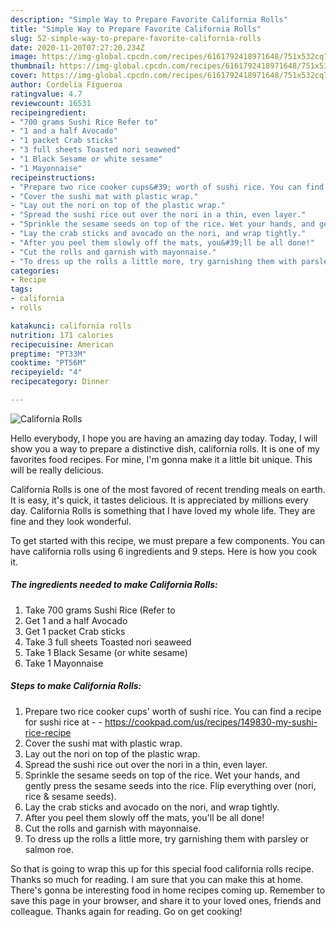 ```yaml
---
description: "Simple Way to Prepare Favorite California Rolls"
title: "Simple Way to Prepare Favorite California Rolls"
slug: 52-simple-way-to-prepare-favorite-california-rolls
date: 2020-11-20T07:27:20.234Z
image: https://img-global.cpcdn.com/recipes/6161792418971648/751x532cq70/california-rolls-recipe-main-photo.jpg
thumbnail: https://img-global.cpcdn.com/recipes/6161792418971648/751x532cq70/california-rolls-recipe-main-photo.jpg
cover: https://img-global.cpcdn.com/recipes/6161792418971648/751x532cq70/california-rolls-recipe-main-photo.jpg
author: Cordelia Figueroa
ratingvalue: 4.7
reviewcount: 16531
recipeingredient:
- "700 grams Sushi Rice Refer to"
- "1 and a half Avocado"
- "1 packet Crab sticks"
- "3 full sheets Toasted nori seaweed"
- "1 Black Sesame or white sesame"
- "1 Mayonnaise"
recipeinstructions:
- "Prepare two rice cooker cups&#39; worth of sushi rice. You can find a recipe for sushi rice at  https://cookpad.com/us/recipes/149830-my-sushi-rice-recipe"
- "Cover the sushi mat with plastic wrap."
- "Lay out the nori on top of the plastic wrap."
- "Spread the sushi rice out over the nori in a thin, even layer."
- "Sprinkle the sesame seeds on top of the rice. Wet your hands, and gently press the sesame seeds into the rice. Flip everything over (nori, rice &amp; sesame seeds)."
- "Lay the crab sticks and avocado on the nori, and wrap tightly."
- "After you peel them slowly off the mats, you&#39;ll be all done!"
- "Cut the rolls and garnish with mayonnaise."
- "To dress up the rolls a little more, try garnishing them with parsley or salmon roe."
categories:
- Recipe
tags:
- california
- rolls

katakunci: california rolls 
nutrition: 171 calories
recipecuisine: American
preptime: "PT33M"
cooktime: "PT56M"
recipeyield: "4"
recipecategory: Dinner

---
```



![California Rolls](https://img-global.cpcdn.com/recipes/6161792418971648/751x532cq70/california-rolls-recipe-main-photo.jpg)

Hello everybody, I hope you are having an amazing day today. Today, I will show you a way to prepare a distinctive dish, california rolls. It is one of my favorites food recipes. For mine, I'm gonna make it a little bit unique. This will be really delicious.



California Rolls is one of the most favored of recent trending meals on earth. It is easy, it's quick, it tastes delicious. It is appreciated by millions every day. California Rolls is something that I have loved my whole life. They are fine and they look wonderful.


To get started with this recipe, we must prepare a few components. You can have california rolls using 6 ingredients and 9 steps. Here is how you cook it.

<!--inarticleads1-->

##### The ingredients needed to make California Rolls:

1. Take 700 grams Sushi Rice (Refer to
1. Get 1 and a half Avocado
1. Get 1 packet Crab sticks
1. Take 3 full sheets Toasted nori seaweed
1. Take 1 Black Sesame (or white sesame)
1. Take 1 Mayonnaise




<!--inarticleads2-->

##### Steps to make California Rolls:

1. Prepare two rice cooker cups&#39; worth of sushi rice. You can find a recipe for sushi rice at -  - https://cookpad.com/us/recipes/149830-my-sushi-rice-recipe
1. Cover the sushi mat with plastic wrap.
1. Lay out the nori on top of the plastic wrap.
1. Spread the sushi rice out over the nori in a thin, even layer.
1. Sprinkle the sesame seeds on top of the rice. Wet your hands, and gently press the sesame seeds into the rice. Flip everything over (nori, rice &amp; sesame seeds).
1. Lay the crab sticks and avocado on the nori, and wrap tightly.
1. After you peel them slowly off the mats, you&#39;ll be all done!
1. Cut the rolls and garnish with mayonnaise.
1. To dress up the rolls a little more, try garnishing them with parsley or salmon roe.




So that is going to wrap this up for this special food california rolls recipe. Thanks so much for reading. I am sure that you can make this at home. There's gonna be interesting food in home recipes coming up. Remember to save this page in your browser, and share it to your loved ones, friends and colleague. Thanks again for reading. Go on get cooking!
